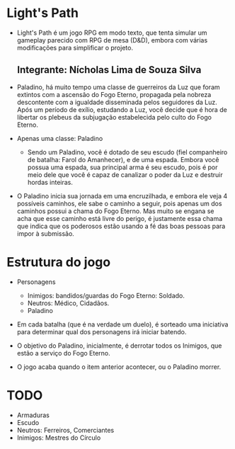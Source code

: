 # Light's Path 
 - Light's Path é um jogo RPG em modo texto, que tenta simular um gameplay parecido com RPG de mesa (D&D), embora com várias modificações para simplificar o projeto.
 
   ## Integrante: Nícholas Lima de Souza Silva

 - Paladino, há muito tempo uma classe de guerreiros da Luz que foram extintos com a ascensão do Fogo Eterno, propagada pela nobreza descontente com a igualdade disseminada pelos seguidores da Luz. Após um período de exílio, estudando a Luz, você decide que é hora de libertar os plebeus da subjugação estabelecida pelo culto do Fogo Eterno.

 - Apenas uma classe: Paladino 
   - Sendo um Paladino, você é dotado de seu escudo (fiel companheiro de batalha: Farol do Amanhecer), e de uma espada. Embora você possua uma espada, sua principal arma é seu escudo, pois é por meio dele que você é capaz de canalizar o poder da Luz e destruir hordas inteiras.

 - O Paladino inicia sua jornada em uma encruzilhada, e embora ele veja 4 possíveis caminhos, ele sabe o caminho a seguir, pois apenas um dos caminhos possui a chama do Fogo Eterno. Mas muito se engana se acha que esse caminho está livre do perigo, é justamente essa chama que indica que os poderosos estão usando a fé das boas pessoas para impor à submissão.

# Estrutura do jogo
 - Personagens 
   - Inimigos: bandidos/guardas do Fogo Eterno: Soldado.
   - Neutros: Médico, Cidadãos.
   - Paladino
   
  - Em cada batalha (que é na verdade um duelo), é sorteado uma iniciativa para determinar qual dos personagens irá iniciar batendo.
  - O objetivo do Paladino, inicialmente, é derrotar todos os Inimigos, que estão a serviço do Fogo Eterno.
  - O jogo acaba quando o item anterior acontecer, ou o Paladino morrer.

# TODO
  - Armaduras
  - Escudo
  - Neutros: Ferreiros, Comerciantes
  - Inimigos: Mestres do Círculo
